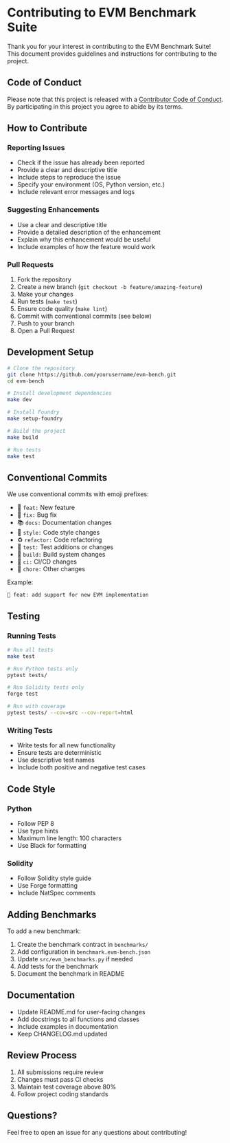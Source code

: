 # Contributing to EVM Benchmark Suite

Thank you for your interest in contributing to the EVM Benchmark Suite! This document provides guidelines and instructions for contributing to the project.

## Code of Conduct

Please note that this project is released with a [Contributor Code of Conduct](CODE_OF_CONDUCT.md). By participating in this project you agree to abide by its terms.

## How to Contribute

### Reporting Issues

- Check if the issue has already been reported
- Provide a clear and descriptive title
- Include steps to reproduce the issue
- Specify your environment (OS, Python version, etc.)
- Include relevant error messages and logs

### Suggesting Enhancements

- Use a clear and descriptive title
- Provide a detailed description of the enhancement
- Explain why this enhancement would be useful
- Include examples of how the feature would work

### Pull Requests

1. Fork the repository
2. Create a new branch (`git checkout -b feature/amazing-feature`)
3. Make your changes
4. Run tests (`make test`)
5. Ensure code quality (`make lint`)
6. Commit with conventional commits (see below)
7. Push to your branch
8. Open a Pull Request

## Development Setup

```bash
# Clone the repository
git clone https://github.com/yourusername/evm-bench.git
cd evm-bench

# Install development dependencies
make dev

# Install Foundry
make setup-foundry

# Build the project
make build

# Run tests
make test
```

## Conventional Commits

We use conventional commits with emoji prefixes:

- 🎉 `feat:` New feature
- 🐛 `fix:` Bug fix
- 📚 `docs:` Documentation changes
- 🎨 `style:` Code style changes
- ♻️ `refactor:` Code refactoring
- 🧪 `test:` Test additions or changes
- 🔨 `build:` Build system changes
- 👷 `ci:` CI/CD changes
- 🔧 `chore:` Other changes

Example:
```
🎉 feat: add support for new EVM implementation
```

## Testing

### Running Tests

```bash
# Run all tests
make test

# Run Python tests only
pytest tests/

# Run Solidity tests only
forge test

# Run with coverage
pytest tests/ --cov=src --cov-report=html
```

### Writing Tests

- Write tests for all new functionality
- Ensure tests are deterministic
- Use descriptive test names
- Include both positive and negative test cases

## Code Style

### Python

- Follow PEP 8
- Use type hints
- Maximum line length: 100 characters
- Use Black for formatting

### Solidity

- Follow Solidity style guide
- Use Forge formatting
- Include NatSpec comments

## Adding Benchmarks

To add a new benchmark:

1. Create the benchmark contract in `benchmarks/`
2. Add configuration in `benchmark.evm-bench.json`
3. Update `src/evm_benchmarks.py` if needed
4. Add tests for the benchmark
5. Document the benchmark in README

## Documentation

- Update README.md for user-facing changes
- Add docstrings to all functions and classes
- Include examples in documentation
- Keep CHANGELOG.md updated

## Review Process

1. All submissions require review
2. Changes must pass CI checks
3. Maintain test coverage above 80%
4. Follow project coding standards

## Questions?

Feel free to open an issue for any questions about contributing!